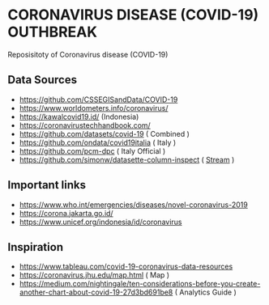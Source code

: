# CORONAVIRUS DISEASE (COVID-19) OUTHBREAK

Reposisitoty of Coronavirus disease (COVID-19)

## Data Sources

* https://github.com/CSSEGISandData/COVID-19
* https://www.worldometers.info/coronavirus/
* https://kawalcovid19.id/ (Indonesia)
* https://coronavirustechhandbook.com/
* https://github.com/datasets/covid-19 ( Combined )
* https://github.com/ondata/covid19italia ( Italy )
* https://github.com/pcm-dpc ( Italy Official )
* https://github.com/simonw/datasette-column-inspect ( [Stream](https://covid-19.datasettes.com/covid/daily_reports.csv?_stream=on&_size=max) )

## Important links

* https://www.who.int/emergencies/diseases/novel-coronavirus-2019
* https://corona.jakarta.go.id/
* https://www.unicef.org/indonesia/id/coronavirus

## Inspiration

* https://www.tableau.com/covid-19-coronavirus-data-resources
* https://coronavirus.jhu.edu/map.html ( Map )
* https://medium.com/nightingale/ten-considerations-before-you-create-another-chart-about-covid-19-27d3bd691be8 ( Analytics Guide )
